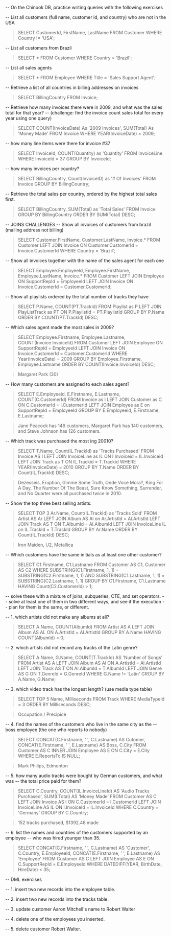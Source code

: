 -- On the Chinook DB, practice writing queries with the following exercises

-- List all customers (full name, customer id, and country) who are not in the USA
> SELECT CustomerId, FirstName, LastName FROM Customer WHERE Country != 'USA';

-- List all customers from Brazil
> SELECT * FROM Customer WHERE Country = 'Brazil';

-- List all sales agents
> SELECT * FROM Employee WHERE Title = 'Sales Support Agent';

-- Retrieve a list of all countries in billing addresses on invoices
> SELECT BillingCountry FROM Invoice;

-- Retrieve how many invoices there were in 2009, and what was the sales total for that year?
    -- (challenge: find the invoice count sales total for every year using one query)
> SELECT COUNT(InvoiceDate) As '2009 Invoices', SUM(Total) As 'Money Made' FROM Invoice WHERE YEAR(InvoiceDate) = 2009;

-- how many line items were there for invoice #37
> SELECT InvoiceId, COUNT(Quantity) as 'Quantity' FROM InvoiceLine WHERE InvoiceId = 37 GROUP BY InvoiceId;

-- how many invoices per country?
> SELECT  BillingCountry, Count(InvoiceID) as '# Of Invoices' FROM Invoice GROUP BY BillingCountry;

-- Retrieve the total sales per country, ordered by the highest total sales first.
> SELECT BillingCountry, SUM(Total) as 'Total Sales' FROM Invoice GROUP BY BillingCountry ORDER BY SUM(Total) DESC;


-- JOINS CHALLENGES
-- Show all invoices of customers from brazil (mailing address not billing)
> SELECT Customer.FirstName, Customer.LastName, Invoice.* FROM Customer LEFT JOIN Invoice ON Customer.CustomerId = Invoice.CustomerId WHERE Country = 'Brazil';

-- Show all invoices together with the name of the sales agent for each one
> SELECT Employee.EmployeeId, Employee.FirstName, Employee.LastName, Invoice.* FROM Customer LEFT JOIN Employee ON SupportRepId = EmployeeId LEFT JOIN Invoice ON Invoice.CustomerId = Customer.CustomerId;

-- Show all playlists ordered by the total number of tracks they have
> SELECT P.Name, COUNT(PT.TrackId) FROM Playlist as P LEFT JOIN PlayListTrack as PT ON P.PlaylistId = PT.PlaylistId GROUP BY P.Name ORDER BY COUNT(PT.TrackId) DESC;

-- Which sales agent made the most sales in 2009?
> SELECT Employee.Firstname, Employee.Lastname, COUNT(Invoice.InvoiceId) FROM Customer LEFT JOIN Employee ON SupportRepId = EmployeeId  LEFT JOIN Invoice ON Invoice.CustomerId = Customer.CustomerId WHERE Year(InvoiceDate) = 2009 GROUP BY Employee.Firstname, Employee.Lastname ORDER BY COUNT(Invoice.InvoiceId) DESC;

> Margaret Park (30)

-- How many customers are assigned to each sales agent?
> SELECT E.Employeeid, E.Firstname, E.Lastname, COUNT(C.CustomerId) FROM Invoice as I LEFT JOIN Customer as C ON C.CustomerId = I.CustomerId LEFT JOIN Employee as E on SupportRepId = EmployeeId GROUP BY E.Employeeid, E.Firstname, E.Lastname;

> Jane Peacock has 146 customers, Margaret Park has 140 customers, and Steve Johnson has 126 customers.

-- Which track was purchased the most ing 20010?
> SELECT T.Name, Count(IL.TrackId) as 'Tracks Purchased' FROM Invoice AS I LEFT JOIN InvoiceLine as IL ON I.Invoiceid = IL.Invoiceid LEFT JOIN Track as T ON IL.Trackid = T.Trackid WHERE YEAR(InvoiceDate) = 2010 GROUP BY T.Name ORDER BY Count(IL.TrackId) DESC;

> Dezesseis, Eruption, Gimme Some Truth, Onde Voce Mora?, King For A Day, The Number Of The Beast, Sure Know Something, Surrender, and No Quarter were all purchased twice in 2010.

-- Show the top three best selling artists.
> SELECT TOP 3 Ar.Name, Count(IL.TrackId) as 'Tracks Sold' FROM Artist AS Ar LEFT JOIN Album AS Al on Ar.ArtistId = Al.ArtistId LEFT JOIN Track AS T ON T.AlbumId = Al.AlbumId LEFT JOIN InvoiceLine IL on IL.TrackId = T.TrackId GROUP BY Ar.Name ORDER BY Count(IL.TrackId) DESC;

> Iron Maiden, U2, Metallica

-- Which customers have the same initials as at least one other customer?
> SELECT C1.Firstname, C1.Lastname FROM Customer AS C1, Customer AS C2 WHERE SUBSTRING(C1.Firstname, 1, 1) = SUBSTRING(C2.Firstname, 1, 1) AND SUBSTRING(C1.Lastname, 1, 1) = SUBSTRING(C2.Lastname, 1, 1) GROUP BY C1.Firstname, C1.Lastname HAVING Count(C2.CustomerId) > 1;


-- solve these with a mixture of joins, subqueries, CTE, and set operators.
-- solve at least one of them in two different ways, and see if the execution
-- plan for them is the same, or different.

-- 1. which artists did not make any albums at all?
> SELECT A.Name, COUNT(AlbumId) FROM Artist AS A LEFT JOIN Album AS AL ON A.ArtistId = Al.ArtistId GROUP BY A.Name HAVING COUNT(AlbumId) = 0;

-- 2. which artists did not record any tracks of the Latin genre?
> SELECT A.Name, G.Name, COUNT(T.TrackId) AS 'Number of Songs' FROM Artist AS A LEFT JOIN Album AS Al ON A.ArtistId = Al.ArtistId LEFT JOIN Track AS T ON Al.AlbumId = T.AlbumId LEFT JOIN Genre AS G ON T.GenreId = G.GenreId WHERE G.Name != 'Latin' GROUP BY A.Name, G.Name;

-- 3. which video track has the longest length? (use media type table)
> SELECT TOP 5 Name, Milliseconds FROM Track WHERE MediaTypeId = 3 ORDER BY Milliseconds DESC;

> Occupation / Precipice

-- 4. find the names of the customers who live in the same city as the
--    boss employee (the one who reports to nobody)
> SELECT CONCAT(C.Firstname, ' ', C.Lastname) AS Cutomer, CONCAT(E.Firstname, ' ', E.Lastname) AS Boss, C.City FROM Customer AS C INNER JOIN Employee AS E ON C.City = E.City WHERE E.ReportsTo IS NULL;

> Mark Philips, Edmonton

-- 5. how many audio tracks were bought by German customers, and what was
--    the total price paid for them?
> SELECT C.Country, COUNT(IL.InvoiceLineId) AS 'Audio Tracks Purchased', SUM(I.Total) AS 'Money Made' FROM Customer AS C LEFT JOIN Invoice AS I ON C.CustomerId = I.CustomerId LEFT JOIN InvoiceLine AS IL ON I.InvoiceId = IL.InvoiceId WHERE C.Country = 'Germany' GROUP BY C.Country;

> 152 tracks purchased, $1392.48 made

-- 6. list the names and countries of the customers supported by an employee
--    who was hired younger than 35.
> SELECT CONCAT(C.Firstname, ' ', C.Lastname) AS 'Customer', C.Country, E.EmployeeId, CONCAT(E.Firstname, ' ', E.Lastname) AS 'Employee' FROM Customer AS C LEFT JOIN Employee AS E ON C.SupportRepId = E.EmployeeId WHERE DATEDIFF(YEAR, BirthDate, HireDate) < 35;

-- DML exercises

-- 1. insert two new records into the employee table.

-- 2. insert two new records into the tracks table.

-- 3. update customer Aaron Mitchell's name to Robert Walter

-- 4. delete one of the employees you inserted.

-- 5. delete customer Robert Walter.



